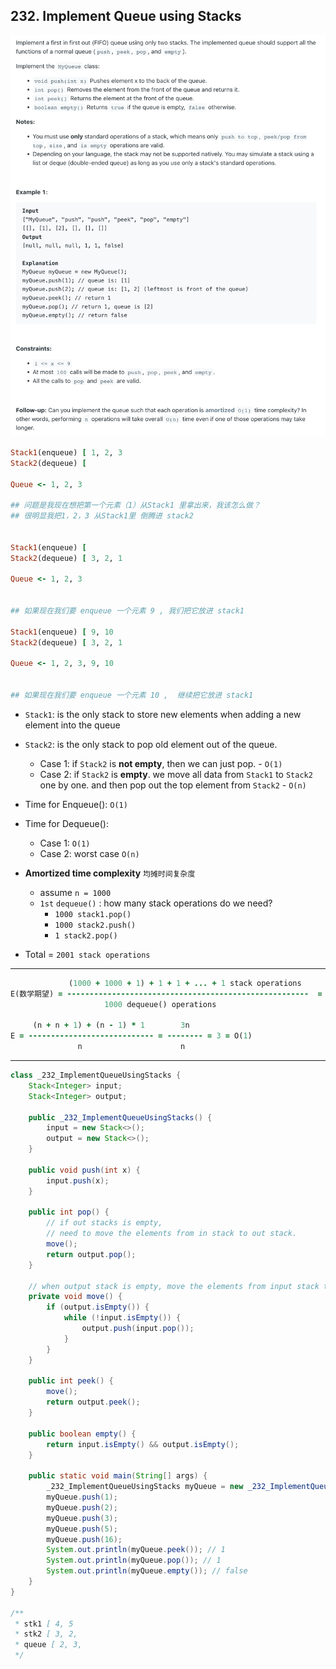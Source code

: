 ## 232. Implement Queue using Stacks
![](img/2023-01-03-00-40-02.png)

```ruby
Stack1(enqueue) [ 1, 2, 3
Stack2(dequeue) [

Queue <- 1, 2, 3

## 问题是我现在想把第一个元素（1）从Stack1 里拿出来，我该怎么做？
## 很明显我把1，2，3 从Stack1里 倒腾进 stack2


Stack1(enqueue) [ 
Stack2(dequeue) [ 3, 2, 1

Queue <- 1, 2, 3


## 如果现在我们要 enqueue 一个元素 9 , 我们把它放进 stack1

Stack1(enqueue) [ 9, 10
Stack2(dequeue) [ 3, 2, 1

Queue <- 1, 2, 3, 9, 10


## 如果现在我们要 enqueue 一个元素 10 ,  继续把它放进 stack1 
```

- `Stack1`: is the only stack to store new elements when adding a new element into the queue
- `Stack2`: is the only stack to pop old element out of the queue.
  - Case 1: if `Stack2` is **not empty**, then we can just pop.  - `O(1)`
  - Case 2: if `Stack2` is **empty**. we move all data from `Stack1` to `Stack2` one by one. 
    and then pop out the top element from `Stack2`   - `O(n)`

- Time for Enqueue(): `O(1)` 
- Time for Dequeue(): 
  - Case 1: `O(1)` 
  - Case 2: worst case `O(n)`

- **Amortized time complexity** `均摊时间复杂度`
  - assume `n = 1000`
  - `1st` `dequeue()` : how many stack operations do we need?
    - `1000 stack1.pop()` 
    - `1000 stack2.push()` 
    - `1 stack2.pop()` 
- Total = `2001 stack operations`
---

```ruby
             (1000 + 1000 + 1) + 1 + 1 + ... + 1 stack operations        3000
E(数学期望) = ------------------------------------------------------  =  --------- = 3 = O(1)
                     1000 dequeue() operations                           1000

     (n + n + 1) + (n - 1) * 1        3n
E = ---------------------------- = -------- = 3 = O(1)
               n                      n
```

---

```java
class _232_ImplementQueueUsingStacks {
    Stack<Integer> input;
    Stack<Integer> output;

    public _232_ImplementQueueUsingStacks() {
        input = new Stack<>();
        output = new Stack<>();
    }

    public void push(int x) {
        input.push(x);
    }

    public int pop() {
        // if out stacks is empty,
        // need to move the elements from in stack to out stack.
        move();
        return output.pop();
    }

    // when output stack is empty, move the elements from input stack to output stack
    private void move() {
        if (output.isEmpty()) {
            while (!input.isEmpty()) {
                output.push(input.pop());
            }
        }
    }

    public int peek() {
        move();
        return output.peek();
    }

    public boolean empty() {
        return input.isEmpty() && output.isEmpty();
    }

    public static void main(String[] args) {
        _232_ImplementQueueUsingStacks myQueue = new _232_ImplementQueueUsingStacks();
        myQueue.push(1);
        myQueue.push(2);
        myQueue.push(3);
        myQueue.push(5);
        myQueue.push(16);
        System.out.println(myQueue.peek()); // 1
        System.out.println(myQueue.pop()); // 1
        System.out.println(myQueue.empty()); // false
    }
}

/**
 * stk1 [ 4, 5
 * stk2 [ 3, 2,
 * queue [ 2, 3,
 */
```
